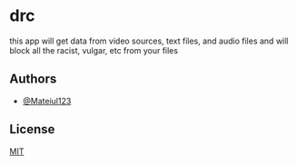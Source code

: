 # drc

this app will get data from video sources, text files, and audio files and will block all the racist, vulgar, etc from your files


## Authors

- [@Mateiul123](https://github.com/Mateiul123/DRKR)


## License

[MIT](https://choosealicense.com/licenses/mit/)

